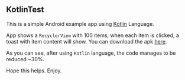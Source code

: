 KotlinTest
----------
This is a simple Android example app using [Kotlin](https://kotlinlang.org/) Language.

App shows a `RecyclerView` with 100 items, when each item is clicked, a toast with item content will show. You can download the apk [here](https://raw.githubusercontent.com/westlinkin/KotlinTest/master/app-debug.apk).

As you can see, after using `Kotlin` language, the code manages to be reduced ~30%. 

Hope this helps. Enjoy.
